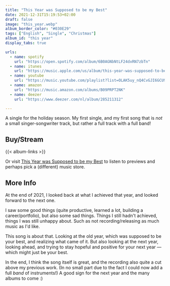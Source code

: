 ```yaml
---
title: "This Year was Supposed to be my Best"
date: 2021-12-31T15:19:53+02:00
draft: false
image: "this_year.webp"
album_border_color: "#030E29"
tags: ["English", "Single", "Christmas"]
album_id: "this year"
display_tabs: true

urls:
  - name: spotify
    url: "https://open.spotify.com/album/6B0AGNbNtLF24dxRN7zbTn"
  - name: itunes
    url: "https://music.apple.com/us/album/this-year-was-supposed-to-be-my-best-single/1603430909"
  - name: youtube
    url: "https://music.youtube.com/playlist?list=OLAK5uy_nQ4CvGJI6GCU90H8DO8orBMjiCdJkU4Hw"
  - name: amazon
    url: "https://music.amazon.com/albums/B09PRPT2NK" 
  - name: deezer
    url: "https://www.deezer.com/nl/album/285211312"

---
```


A single for the holiday season. My first single, and my first song that is _not_ a small singer-songwriter track, but rather a full track with a full band!

## Buy/Stream

{{< album-links >}}

Or visit [This Year was Supposed to be my Best](https://distrokid.com/hyperfollow/tiamoeltroubadour/this-year-was-supposed-to-be-my-best) to listen to previews and perhaps pick a (different) music store.

## More Info

At the end of 2021, I looked back at what I achieved that year, and looked forward to the next one.

I saw some good things (quite productive, learned a lot, building a career/portfolio), but also some sad things. Things I still hadn't achieved, things I was still unhappy about. Such as not recording/releasing as much music as I'd like.

This song is about that. Looking at the old year, which was supposed to be your best, and realizing what came of it. But also looking at the next year, looking ahead, and trying to stay hopeful and positive for your next year &mdash; which might just be your best.

In the end, I think the song itself is great, and the recording also quite a cut above my previous work. (In no small part due to the fact I could now add a full _band_ of instruments!) A good sign for the next year and the many albums to come :)
